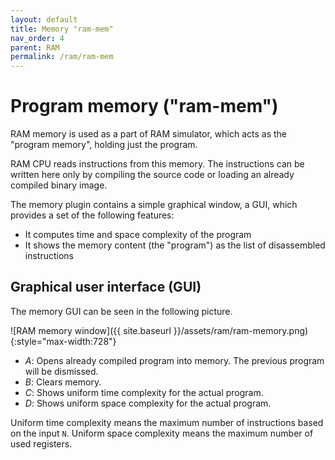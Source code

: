 ```yaml
---
layout: default
title: Memory "ram-mem"
nav_order: 4
parent: RAM
permalink: /ram/ram-mem
---
```


# Program memory ("ram-mem")

RAM memory is used as a part of RAM simulator, which acts as the "program memory", holding just the program.

RAM CPU reads instructions from this memory. The instructions can be written here only by compiling the source code or loading an already compiled binary image.

The memory plugin contains a simple graphical window, a GUI, which provides a set of the following features:

- It computes time and space complexity of the program
- It shows the memory content (the "program") as the list of disassembled instructions

## Graphical user interface (GUI)

The memory GUI can be seen in the following picture.

![RAM memory window]({{ site.baseurl }}/assets/ram/ram-memory.png){:style="max-width:728"}

- *A*: Opens already compiled program into memory. The previous program will be dismissed.
- *B*: Clears memory.
- *C*: Shows uniform time complexity for the actual program.
- *D*: Shows uniform space complexity for the actual program.

Uniform time complexity means the maximum number of instructions based on the input `N`. Uniform space complexity means the maximum number of used registers.
